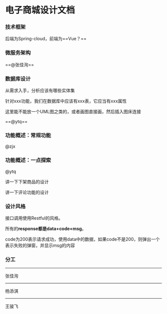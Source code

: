 # 电子商城设计文档



### 技术框架

后端为Spring-cloud，前端为==Vue？==

### 微服务架构

==@张佳洵==













### 数据库设计

从需求入手，分析应该有哪些实体集

针对xxx功能，我们在数据库中应该有xxx表，它应当有xxx属性

这里能不能放一个UML图之类的，或者画图直接画，然后插入图床连接

==@ytq==



### 功能概述：常规功能

@zjx



### 功能概述：一点探索

@ytq

讲一下下架商品的设计

讲一下评论功能的设计







### 设计风格

接口调用使用Restful的风格。

所有的**response都是data+code+msg**。

code为200表示请求成功，使用data中的数据，如果code不是200，则弹出一个表示失败的弹窗，并显示msg的内容









### 分工

****

张佳洵









****

杨添淇









****

王骏飞













